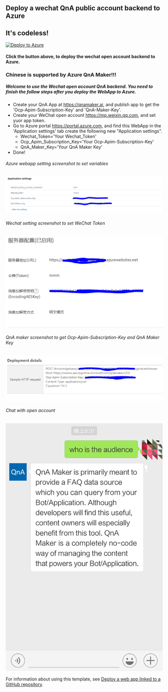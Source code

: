## Deploy a wechat QnA public account backend to Azure
## It's codeless!

[![Deploy to Azure](https://azuredeploy.net/deploybutton.png)](https://azuredeploy.net/)

#### Click the button above, to deploy the wechat open account backend to Azure. 

### Chinese is supported by Azure QnA Maker!!!

##### Welcome to use the Wechat open account QnA backend. You need to finish the follow steps after you deploy the WebApp to Azure.

- Create your QnA App at <a target="_blank" href = "https://qnamaker.ai">https://qnamaker.ai</a>, and publish app to get the 'Ocp-Apim-Subscription-Key' and 'QnA-Maker-Key'.
- Create your WeChat open account <a target="_blank" href = "https://mp.weixin.qq.com">https://mp.weixin.qq.com</a>, and set yuor app token.
- Go to Azure portal <a target="_blank" href = "https://portal.azure.com">https://portal.azure.com</a>, and find this WebApp in the 'Application settings' tab create the following new "Application settings".
    - Wechat_Token='Your Wechat_Token'
    - Ocp_Apim_Subscription_Key='Your Ocp-Apim-Subscription-Key'
    - QnA_Maker_Key='Your QnA Maker Key'
- Done!



###### Azure webapp setting screenshot to set variables

![azure webapp setting screenshot](/appsetting.PNG)

###### Wechat setting screenshot to set WeChat Token

![wechat setting screenshot](/wechat.PNG)

###### QnA maker screenshot to get Ocp-Apim-Subscription-Key and  QnA Maker Key

![wechat setting screenshot](/QnA.PNG)


###### Chat with open account

![chat screenshot](/chat.png)


For information about using this template, see [Deploy a web app linked to a GitHub repository](https://azure.microsoft.com/en-us/documentation/articles/app-service-web-arm-from-github-provision/).

